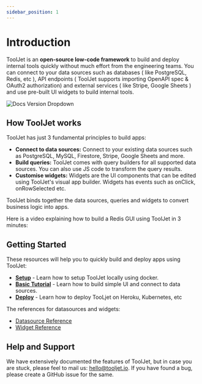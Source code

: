 ```yaml
---
sidebar_position: 1
---
```


# Introduction

ToolJet is an **open-source low-code framework** to build and deploy internal tools quickly without much effort from the engineering teams. You can connect to your data sources such as databases ( like PostgreSQL, Redis, etc ), API endpoints ( ToolJet supports importing OpenAPI spec & OAuth2 authorization) and external services ( like Stripe, Google Sheets ) and use pre-built UI widgets to build internal tools.

![Docs Version Dropdown](/img/intro.gif)

## How ToolJet works

ToolJet has just 3 fundamental principles to build apps:

- **Connect to data sources:** Connect to your existing data sources such as PostgreSQL, MySQL, Firestore, Stripe, Google Sheets and more.
- **Build queries:** ToolJet comes with query builders for all supported data sources. You can also use JS code to transform the query results.
- **Customise widgets:** Widgets are the UI components that can be edited using ToolJet's visual app builder. Widgets has events such as onClick, onRowSelected etc.

ToolJet binds together the data sources, queries and widgets to convert business logic into apps. 

Here is a video explaining how to build a Redis GUI using ToolJet in 3 minutes:

## Getting Started

These resources will help you to quickly build and deploy apps using ToolJet:

- **[Setup](https://new.docusaurus.io)** - Learn how to setup ToolJet locally using docker.
- **[Basic Tutorial](https://new.docusaurus.io)** - Learn how to build simple UI and connect to data sources.
- **[Deploy](https://new.docusaurus.io)** - Learn how to deploy TooLjet on Heroku, Kubernetes, etc 

The references for datasources and widgets:

- [Datasource Reference](https://new.docusaurus.io)
- [Widget Reference](https://new.docusaurus.io)

## Help and Support
We have extensively documented the features of ToolJet, but in case you are stuck, please feel to mail us: hello@tooljet.io. 
If you have found a bug, please create a GitHub issue for the same. 
